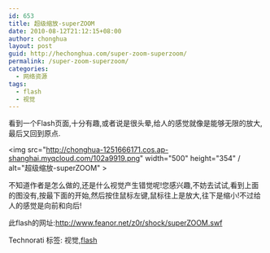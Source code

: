 ```yaml
---
id: 653
title: 超级缩放-superZOOM
date: 2010-08-12T21:12:15+08:00
author: chonghua
layout: post
guid: http://hechonghua.com/super-zoom-superzoom/
permalink: /super-zoom-superzoom/
categories:
  - 网络资源
tags:
  - flash
  - 视觉
---
```

看到一个Flash页面,十分有趣,或者说是很头晕,给人的感觉就像是能够无限的放大,最后又回到原点.

<img src="http://chonghua-1251666171.cos.ap-shanghai.myqcloud.com/102a9919.png" width="500" height="354" / alt="超级缩放-superZOOM" > 

不知道作者是怎么做的,还是什么视觉产生错觉呢!您感兴趣,不妨去试试,看到上面的图没有,按最下面的开始,然后按住鼠标左键,鼠标往上是放大,往下是缩小!不过给人的感觉是向前和向后!

此flash的网址:<a title="http://www.feanor.net/z0r/shock/superZOOM.swf" href="http://www.feanor.net/z0r/shock/superZOOM.swf" target="_blank">http://www.feanor.net/z0r/shock/superZOOM.swf</a>

<div style="padding-bottom: 0px; margin: 0px; padding-left: 0px; padding-right: 0px; display: inline; float: none; padding-top: 0px" id="scid:0767317B-992E-4b12-91E0-4F059A8CECA8:3ea9bfce-174a-4bdd-9b11-5584f9d9a37c" class="wlWriterEditableSmartContent">
  Technorati 标签: 视觉,<a href="http://technorati.com/tags/flash" rel="tag">flash</a>
</div>